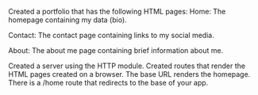 Created a portfolio that has the following HTML pages:
Home: The homepage containing my data (bio).

Contact: The contact page containing links to my social media.

About: The about me page containing brief information about me.


Created a server using the HTTP module.
Created routes that render the HTML pages created on a browser.
The base URL renders the homepage.
There is a /home route that redirects to the base of your app.
